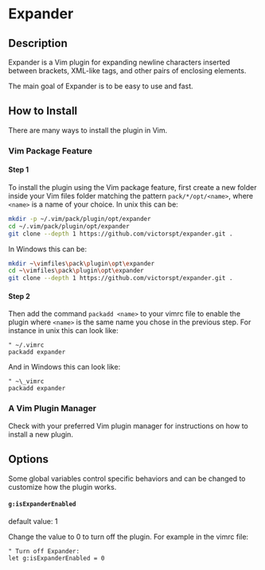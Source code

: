# Expander

## Description

Expander is a Vim plugin for expanding newline characters inserted between
brackets, XML-like tags, and other pairs of enclosing elements.

The main goal of Expander is to be easy to use and fast.

## How to Install

There are many ways to install the plugin in Vim.

### Vim Package Feature

#### Step 1

To install the plugin using the Vim package feature, first create a new folder
inside your Vim files folder matching the pattern `pack/*/opt/<name>`, where
`<name>` is a name of your choice. In unix this can be:

```bash
mkdir -p ~/.vim/pack/plugin/opt/expander
cd ~/.vim/pack/plugin/opt/expander
git clone --depth 1 https://github.com/victorspt/expander.git .
```

In Windows this can be:

```bash
mkdir ~\vimfiles\pack\plugin\opt\expander
cd ~\vimfiles\pack\plugin\opt\expander
git clone --depth 1 https://github.com/victorspt/expander.git .
```

#### Step 2

Then add the command `packadd <name>` to your vimrc file to enable the plugin
where `<name>` is the same name you chose in the previous step. For instance in
unix this can look like:

```vim
" ~/.vimrc
packadd expander
```

And in Windows this can look like:

```vim
" ~\_vimrc
packadd expander
```

### A Vim Plugin Manager

Check with your preferred Vim plugin manager for instructions on how to install a
new plugin.

## Options

Some global variables control specific behaviors and can be changed to
customize how the plugin works.

#### `g:isExpanderEnabled`

default value: 1

Change the value to 0 to turn off the plugin. For example in the vimrc file:

```vim
" Turn off Expander:
let g:isExpanderEnabled = 0
```
